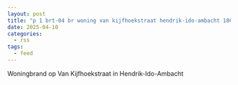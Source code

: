 ```yaml
---
layout: post
title: "p 1 brt-04 br woning van kijfhoekstraat hendrik-ido-ambacht 186431"
date: 2025-04-10
categories: 
  - rss
tags: 
  - feed
---
```


Woningbrand op Van Kijfhoekstraat in Hendrik-Ido-Ambacht
